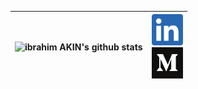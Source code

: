 |![ibrahim AKIN's github stats](https://github-readme-stats.vercel.app/api?username=ibrahimakin&show_icons=true&theme=tokyonight) | [<img src="https://raw.githubusercontent.com/ibrahim-AKIN/ibrahim-AKIN/master/images/linkedin.png" width="50">](https://www.linkedin.com/in/ibrahim-AKIN) <br/> [<img src="https://raw.githubusercontent.com/ibrahim-AKIN/ibrahim-AKIN/master/images/medium.png" width="50">](https://medium.com/@ibrahimakin) |
|--|--|
